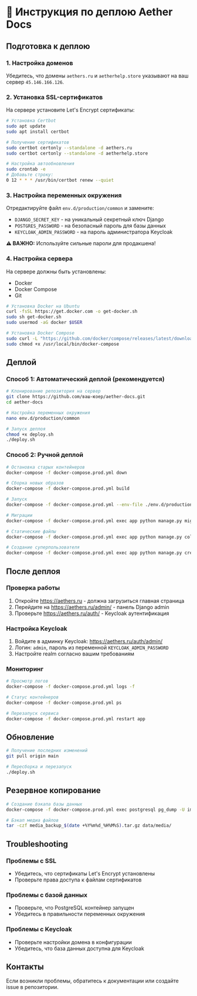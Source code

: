 # 🚀 Инструкция по деплою Aether Docs

## Подготовка к деплою

### 1. Настройка доменов
Убедитесь, что домены `aethers.ru` и `aetherhelp.store` указывают на ваш сервер `45.146.166.126`.

### 2. Установка SSL-сертификатов
На сервере установите Let's Encrypt сертификаты:

```bash
# Установка Certbot
sudo apt update
sudo apt install certbot

# Получение сертификатов
sudo certbot certonly --standalone -d aethers.ru
sudo certbot certonly --standalone -d aetherhelp.store

# Настройка автообновления
sudo crontab -e
# Добавьте строку:
0 12 * * * /usr/bin/certbot renew --quiet
```

### 3. Настройка переменных окружения
Отредактируйте файл `env.d/production/common` и замените:

- `DJANGO_SECRET_KEY` - на уникальный секретный ключ Django
- `POSTGRES_PASSWORD` - на безопасный пароль для базы данных
- `KEYCLOAK_ADMIN_PASSWORD` - на пароль администратора Keycloak

**⚠️ ВАЖНО:** Используйте сильные пароли для продакшена!

### 4. Настройка сервера

На сервере должны быть установлены:
- Docker
- Docker Compose
- Git

```bash
# Установка Docker на Ubuntu
curl -fsSL https://get.docker.com -o get-docker.sh
sudo sh get-docker.sh
sudo usermod -aG docker $USER

# Установка Docker Compose
sudo curl -L "https://github.com/docker/compose/releases/latest/download/docker-compose-$(uname -s)-$(uname -m)" -o /usr/local/bin/docker-compose
sudo chmod +x /usr/local/bin/docker-compose
```

## Деплой

### Способ 1: Автоматический деплой (рекомендуется)

```bash
# Клонирование репозитория на сервер
git clone https://github.com/ваш-юзер/aether-docs.git
cd aether-docs

# Настройка переменных окружения
nano env.d/production/common

# Запуск деплоя
chmod +x deploy.sh
./deploy.sh
```

### Способ 2: Ручной деплой

```bash
# Остановка старых контейнеров
docker-compose -f docker-compose.prod.yml down

# Сборка новых образов
docker-compose -f docker-compose.prod.yml build

# Запуск
docker-compose -f docker-compose.prod.yml --env-file ./env.d/production/common up -d

# Миграции
docker-compose -f docker-compose.prod.yml exec app python manage.py migrate

# Статические файлы
docker-compose -f docker-compose.prod.yml exec app python manage.py collectstatic --noinput

# Создание суперпользователя
docker-compose -f docker-compose.prod.yml exec app python manage.py createsuperuser
```

## После деплоя

### Проверка работы
1. Откройте https://aethers.ru - должна загрузиться главная страница
2. Перейдите на https://aethers.ru/admin/ - панель Django admin
3. Проверьте https://aethers.ru/auth/ - Keycloak аутентификация

### Настройка Keycloak
1. Войдите в админку Keycloak: https://aethers.ru/auth/admin/
2. Логин: `admin`, пароль из переменной `KEYCLOAK_ADMIN_PASSWORD`
3. Настройте realm согласно вашим требованиям

### Мониторинг

```bash
# Просмотр логов
docker-compose -f docker-compose.prod.yml logs -f

# Статус контейнеров
docker-compose -f docker-compose.prod.yml ps

# Перезапуск сервиса
docker-compose -f docker-compose.prod.yml restart app
```

## Обновление

```bash
# Получение последних изменений
git pull origin main

# Пересборка и перезапуск
./deploy.sh
```

## Резервное копирование

```bash
# Создание бэкапа базы данных
docker-compose -f docker-compose.prod.yml exec postgresql pg_dump -U impress impress > backup_$(date +%Y%m%d_%H%M%S).sql

# Бэкап медиа файлов
tar -czf media_backup_$(date +%Y%m%d_%H%M%S).tar.gz data/media/
```

## Troubleshooting

### Проблемы с SSL
- Убедитесь, что сертификаты Let's Encrypt установлены
- Проверьте права доступа к файлам сертификатов

### Проблемы с базой данных
- Проверьте, что PostgreSQL контейнер запущен
- Убедитесь в правильности переменных окружения

### Проблемы с Keycloak
- Проверьте настройки домена в конфигурации
- Убедитесь, что база данных доступна для Keycloak

## Контакты
Если возникли проблемы, обратитесь к документации или создайте issue в репозитории. 